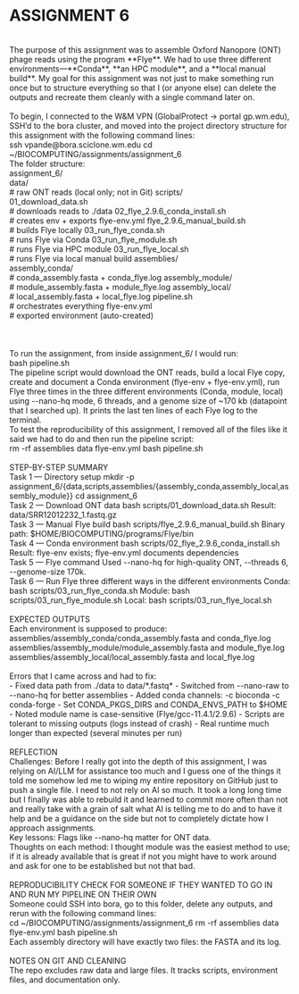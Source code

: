 # **ASSIGNMENT 6**
<br>
The purpose of this assignment was to assemble Oxford Nanopore (ONT) phage reads using the program
**Flye**. We had to use three different environments—**Conda**, **an HPC module**, and a
**local manual build**. My goal for this assignment was not just to make something run once but to structure everything so that I
(or anyone else) can delete the outputs and recreate them cleanly with a single command later on.
<br>
<br>
To begin, I connected to the W&M VPN (GlobalProtect → portal gp.wm.edu), SSH’d to the bora
cluster, and moved into the project directory structure for this assignment with the following command lines:
<br>
	ssh vpande@bora.sciclone.wm.edu
	cd ~/BIOCOMPUTING/assignments/assignment_6
<br>
The folder structure:
<br>
assignment_6/<br>
    data/<br>                 # raw ONT reads (local only; not in Git)
    scripts/<br>
        01_download_data.sh<br>           # downloads reads to ./data
        02_flye_2.9.6_conda_install.sh<br> # creates env + exports flye-env.yml
        flye_2.9.6_manual_build.sh<br>     # builds Flye locally
        03_run_flye_conda.sh<br>           # runs Flye via Conda
        03_run_flye_module.sh<br>          # runs Flye via HPC module
        03_run_flye_local.sh<br>           # runs Flye via local manual build
    assemblies/<br>
        assembly_conda/<br>   # conda_assembly.fasta + conda_flye.log
        assembly_module/<br>  # module_assembly.fasta + module_flye.log
        assembly_local/<br>   # local_assembly.fasta + local_flye.log
    pipeline.sh<br>            # orchestrates everything
    flye-env.yml<br>           # exported environment (auto-created)
<br>
<br>
<br>
<br>
To run the assignment, from inside assignment_6/ I would run:
<br>
	bash pipeline.sh
<br>
The pipeline script would download the ONT reads, build a local Flye copy, create and
document a Conda environment (flye-env + flye-env.yml), run Flye three times in the three different environments
(Conda, module, local) using --nano-hq mode, 6 threads, and a genome size of
~170 kb (datapoint that I searched up). It prints the last ten lines of each Flye log to the terminal.
<br>
To test the reproducibility of this assignment, I removed all of the files like it said we had to do and then run the pipeline script:
<br>
	rm -rf assemblies data flye-env.yml
	bash pipeline.sh
<br>
<br>
STEP-BY-STEP SUMMARY
<br>
Task 1 — Directory setup
	mkdir -p assignment_6/{data,scripts,assemblies/{assembly_conda,assembly_local,assembly_module}}
	cd assignment_6
<br>
Task 2 — Download ONT data
	bash scripts/01_download_data.sh
Result: data/SRR12012232_1.fastq.gz
<br>
Task 3 — Manual Flye build
	bash scripts/flye_2.9.6_manual_build.sh
Binary path: $HOME/BIOCOMPUTING/programs/Flye/bin
<br>
Task 4 — Conda environment
	bash scripts/02_flye_2.9.6_conda_install.sh
Result: flye-env exists; flye-env.yml documents dependencies
<br>
Task 5 — Flye command
    Used --nano-hq for high-quality ONT, --threads 6, --genome-size 170k.
<br>
Task 6 — Run Flye three different ways in the different environments
    Conda:  bash scripts/03_run_flye_conda.sh
    Module: bash scripts/03_run_flye_module.sh
    Local:  bash scripts/03_run_flye_local.sh
<br>
<br>
EXPECTED OUTPUTS
<br>
Each environment is supposed to produce:
    assemblies/assembly_conda/conda_assembly.fasta and conda_flye.log
    assemblies/assembly_module/module_assembly.fasta and module_flye.log
    assemblies/assembly_local/local_assembly.fasta and local_flye.log
<br>
<br>
Errors that I came across and had to fix:
<br>
- Fixed data path from ./data to data/*.fastq*
- Switched from --nano-raw to --nano-hq for better assemblies
- Added conda channels: -c bioconda -c conda-forge
- Set CONDA_PKGS_DIRS and CONDA_ENVS_PATH to $HOME
- Noted module name is case-sensitive (Flye/gcc-11.4.1/2.9.6)
- Scripts are tolerant to missing outputs (logs instead of crash)
- Real runtime much longer than expected (several minutes per run)
<br>
<br>
REFLECTION
<br>
Challenges:
Before I really got into the depth of this assignment, I was relying on AI/LLM for assistance too much and I guess one of the things it told me somehow led me to wiping my entire repository on GitHub just to push a single file. I need to not rely on AI so much.
It took a long long time but I finally was able to rebuild it and learned to commit more often than not and really take with a grain of salt what AI is telling me to do and to have it help and be a guidance on the side but not to completely dictate how I approach assignments.
<br>
Key lessons:
Flags like --nano-hq
matter for ONT data.
<br>
Thoughts on each method:
I thought module was the easiest method to use; if it is already available that is great if not you might have to work around and ask for one to be established but not that bad.
<br>
<br>
REPRODUCIBILITY CHECK FOR SOMEONE IF THEY WANTED TO GO IN AND RUN MY PIPELINE ON THEIR OWN
<br>
Someone could SSH into bora, go to this folder, delete any outputs, and rerun with the following command lines:
<br>
	cd ~/BIOCOMPUTING/assignments/assignment_6
	rm -rf assemblies data flye-env.yml
	bash pipeline.sh
<br>
Each assembly directory will have exactly two files: the FASTA and its log.
<br>
<br>
NOTES ON GIT AND CLEANING
<br>
The repo excludes raw data and large files. It tracks scripts, environment
files, and documentation only.
<br>
